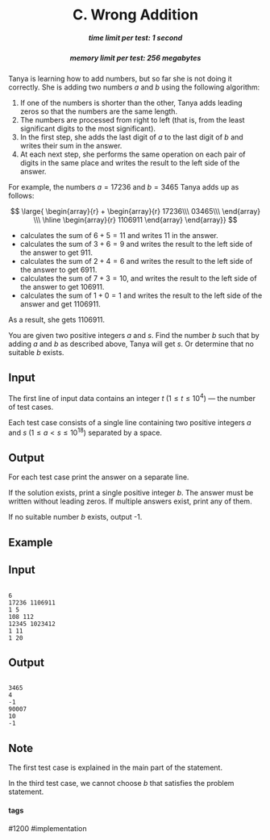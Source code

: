 <h1 style='text-align: center;'> C. Wrong Addition</h1>

<h5 style='text-align: center;'>time limit per test: 1 second</h5>
<h5 style='text-align: center;'>memory limit per test: 256 megabytes</h5>

Tanya is learning how to add numbers, but so far she is not doing it correctly. She is adding two numbers $a$ and $b$ using the following algorithm:

1. If one of the numbers is shorter than the other, Tanya adds leading zeros so that the numbers are the same length.
2. The numbers are processed from right to left (that is, from the least significant digits to the most significant).
3. In the first step, she adds the last digit of $a$ to the last digit of $b$ and writes their sum in the answer.
4. At each next step, she performs the same operation on each pair of digits in the same place and writes the result to the left side of the answer.

 For example, the numbers $a = 17236$ and $b = 3465$ Tanya adds up as follows:

$$ \large{ \begin{array}{r} + \begin{array}{r} 17236\\\ 03465\\\ \end{array} \\\ \hline \begin{array}{r} 1106911 \end{array} \end{array}} $$

* calculates the sum of $6 + 5 = 11$ and writes $11$ in the answer.
* calculates the sum of $3 + 6 = 9$ and writes the result to the left side of the answer to get $911$.
* calculates the sum of $2 + 4 = 6$ and writes the result to the left side of the answer to get $6911$.
* calculates the sum of $7 + 3 = 10$, and writes the result to the left side of the answer to get $106911$.
* calculates the sum of $1 + 0 = 1$ and writes the result to the left side of the answer and get $1106911$.

As a result, she gets $1106911$.

You are given two positive integers $a$ and $s$. Find the number $b$ such that by adding $a$ and $b$ as described above, Tanya will get $s$. Or determine that no suitable $b$ exists.

## Input

The first line of input data contains an integer $t$ ($1 \le t \le 10^4$) — the number of test cases.

Each test case consists of a single line containing two positive integers $a$ and $s$ ($1 \le a \lt s \le 10^{18}$) separated by a space.

## Output

For each test case print the answer on a separate line.

If the solution exists, print a single positive integer $b$. The answer must be written without leading zeros. If multiple answers exist, print any of them.

If no suitable number $b$ exists, output -1.

## Example

## Input


```

6
17236 1106911
1 5
108 112
12345 1023412
1 11
1 20

```
## Output


```

3465
4
-1
90007
10
-1

```
## Note

The first test case is explained in the main part of the statement.

In the third test case, we cannot choose $b$ that satisfies the problem statement.



#### tags 

#1200 #implementation 